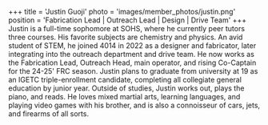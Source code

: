 +++
title = 'Justin Guoji'
photo = 'images/member_photos/justin.png'
position = 'Fabrication Lead | Outreach Lead | Design | Drive Team'
+++
Justin is a full-time sophomore at SOHS, where he currently peer tutors three courses. His favorite subjects are chemistry and physics. An avid student of STEM, he joined 4014 in 2022 as a designer and fabricator, later integrating into the outreach department and drive team. He now works as the Fabrication Lead, Outreach Head, main operator, and rising Co-Captain for the 24-25' FRC season. 
Justin plans to graduate from university at 19 as an IGETC triple-enrollment candidate, completing all collegiate general education by junior year. 
Outside of studies, Justin works out, plays the piano, and reads. He loves mixed martial arts, learning languages, and playing video games with his brother, and is also a connoisseur of cars, jets, and firearms of all sorts.
